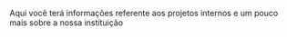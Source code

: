 Aqui você terá informações referente aos projetos internos e um pouco mais sobre a nossa instituição